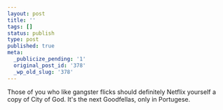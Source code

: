 ```yaml
---
layout: post
title: ''
tags: []
status: publish
type: post
published: true
meta:
  _publicize_pending: '1'
  original_post_id: '378'
  _wp_old_slug: '378'
---
```

Those of you who like gangster flicks should definitely Netflix yourself a copy of City of God.  It's the next Goodfellas, only in Portugese.
